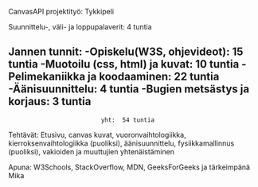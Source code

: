CanvasAPI projektityö: Tykkipeli

Suunnittelu-, väli- ja loppupalaverit:  4 tuntia

Jannen tunnit:
  -Opiskelu(W3S, ohjevideot):       15 tuntia
  -Muotoilu (css, html) ja kuvat:   10 tuntia
  -Pelimekaniikka ja koodaaminen:   22 tuntia
  -Äänisuunnittelu:                 4 tuntia
  -Bugien metsästys ja korjaus:     3 tuntia
  ----------------------------------------------
                              yht:  54 tuntia

  Tehtävät: Etusivu, canvas kuvat, vuoronvaihtologiikka, kierroksenvaihtologiikka (puoliksi),
            äänisuunnittelu, fysiikkamallinnus (puoliksi), vakioiden ja muuttujien yhtenäistäminen

Apuna: W3Schools, StackOverflow, MDN, GeeksForGeeks ja tärkeimpänä Mika
